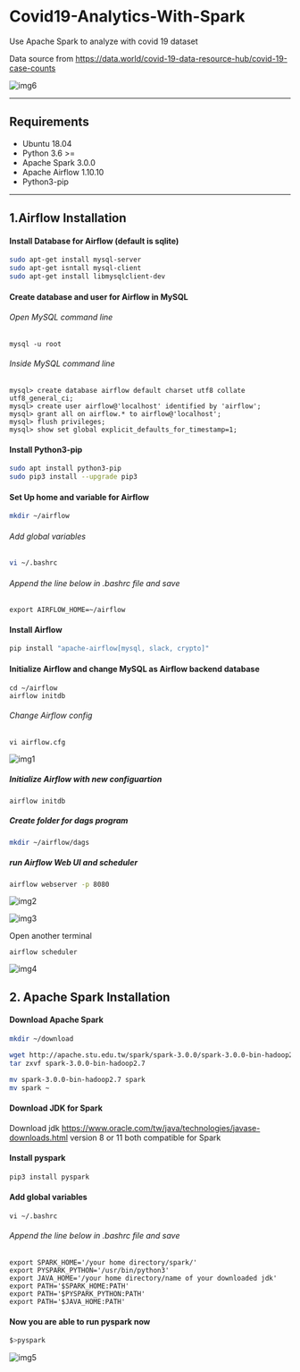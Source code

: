 # Covid19-Analytics-With-Spark
Use Apache Spark to analyze with covid 19 dataset

Data source from https://data.world/covid-19-data-resource-hub/covid-19-case-counts


![img6](https://github.com/LinShien/Covid19-Analytics-With-Spark/blob/master/images/Analytics_demo.png)
***
## Requirements
* Ubuntu 18.04
* Python 3.6 >= 
* Apache Spark 3.0.0
* Apache Airflow 1.10.10
* Python3-pip

***
## 1.Airflow Installation
#### Install Database for Airflow (default is sqlite)
````bash
sudo apt-get install mysql-server
sudo apt-get isntall mysql-client
sudo apt-get install libmysqlclient-dev
````
#### Create database and user for Airflow in MySQL
###### Open MySQL command line
````shell
mysql -u root
````
###### Inside MySQL command line
````mysql
mysql> create database airflow default charset utf8 collate utf8_general_ci;
mysql> create user airflow@'localhost' identified by 'airflow';
mysql> grant all on airflow.* to airflow@'localhost';
mysql> flush privileges;
mysql> show set global explicit_defaults_for_timestamp=1;
````
#### Install Python3-pip
````Bash
sudo apt install python3-pip
sudo pip3 install --upgrade pip3
````
#### Set Up home and variable for Airflow
````bash
mkdir ~/airflow
````
###### Add global variables
````bash
vi ~/.bashrc 
````
###### Append the line below in .bashrc file and save
````shell
export AIRFLOW_HOME=~/airflow  
````
#### Install Airflow
````Bash
pip install "apache-airflow[mysql, slack, crypto]"
````
#### Initialize Airflow and change MySQL as Airflow backend database
````airflow
cd ~/airflow
airflow initdb
````
###### Change Airflow config
````
vi airflow.cfg
````
![img1](https://github.com/LinShien/Covid19-Analytics-With-Spark/blob/master/images/airflow_config.png)
##### Initialize Airflow with new configuartion 
````airflow
airflow initdb
````
##### Create folder for dags program
````bash
mkdir ~/airflow/dags
````
##### run Airflow Web UI and scheduler
````Bash
airflow webserver -p 8080
````
![img2](https://github.com/LinShien/Covid19-Analytics-With-Spark/blob/master/images/airflow_webUI.png)




![img3](https://github.com/LinShien/Covid19-Analytics-With-Spark/blob/master/images/airflow_webUI2.png)




Open another terminal
````
airflow scheduler
````
![img4](https://github.com/LinShien/Covid19-Analytics-With-Spark/blob/master/images/airflow_scheduler.png)

## 2. Apache Spark Installation
#### Download Apache Spark
````Bash
mkdir ~/download

wget http://apache.stu.edu.tw/spark/spark-3.0.0/spark-3.0.0-bin-hadoop2.7.tgz
tar zxvf spark-3.0.0-bin-hadoop2.7

mv spark-3.0.0-bin-hadoop2.7 spark
mv spark ~
````
#### Download JDK for Spark
Download jdk https://www.oracle.com/tw/java/technologies/javase-downloads.html
version 8 or 11 both compatible for Spark

#### Install pyspark
````Bash
pip3 install pyspark
````
#### Add global variables
````
vi ~/.bashrc 
````
###### Append the line below in .bashrc file and save
````
export SPARK_HOME='/your home directory/spark/'
export PYSPARK_PYTHON='/usr/bin/python3'
export JAVA_HOME='/your home directory/name of your downloaded jdk'
export PATH='$SPARK_HOME:PATH'
export PATH='$PYSPARK_PYTHON:PATH'
export PATH='$JAVA_HOME:PATH'
````
#### Now you are able to run pyspark now
````Bash
$>pyspark
````
![img5](https://github.com/LinShien/Covid19-Analytics-With-Spark/blob/master/images/pyspark.png)
